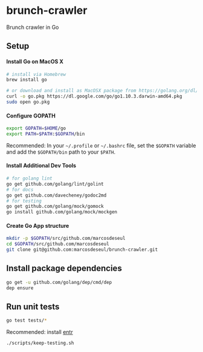 # brunch-crawler
Brunch crawler in Go

## Setup

#### Install Go on MacOS X
```sh
# install via Homebrew
brew install go

# or download and install as MacOSX package from https://golang.org/dl/
curl -o go.pkg https://dl.google.com/go/go1.10.3.darwin-amd64.pkg
sudo open go.pkg
```

#### Configure GOPATH
```sh
export GOPATH=$HOME/go
export PATH=$PATH:$GOPATH/bin
```
Recommended: In your `~/.profile` or `~/.bashrc` file, set the `$GOPATH` variable and add the `$GOPATH/bin` path to your `$PATH`.

#### Install Additional Dev Tools
```sh
# for golang lint
go get github.com/golang/lint/golint
# for docs
go get github.com/davecheney/godoc2md
# for testing
go get github.com/golang/mock/gomock
go install github.com/golang/mock/mockgen
```

#### Create Go App structure
```sh
mkdir -p $GOPATH/src/github.com/marcosdeseul
cd $GOPATH/src/github.com/marcosdeseul
git clone git@github.com:marcosdeseul/brunch-crawler.git
```

## Install package dependencies
```sh
go get -u github.com/golang/dep/cmd/dep
dep ensure
```

## Run unit tests
```sh
go test tests/*
```
Recommended: install [entr](http://entrproject.org/)
```sh
./scripts/keep-testing.sh
```
